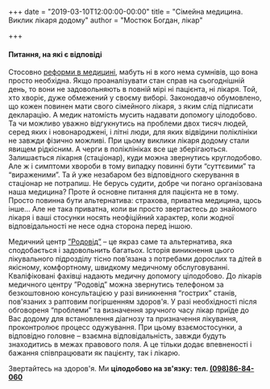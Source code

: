 +++
date = "2019-03-10T12:00:00-00:00"
title = "Сімейна медицина. Виклик лікаря додому"
author = "Мостюк Богдан, лікар"

+++

#### Питання, на які є відповіді
 
Стосовно [реформи в медицині](https://health.decentralization.gov.ua/infoblocks/about-reform), мабуть ні в кого нема сумнівів, що вона просто необхідна. Якщо проаналізувати стан справ на сьогоднішній день, то вони не задовольняють в повній мірі ні пацієнта, ні лікаря. Той, хто хворіє, дуже обмежений у своєму виборі. Законодавчо обумовлено, що кожен повинен мати свого сімейного лікаря, з яким слід підписати декларацію. А медик натомість мусить надавати допомогу цілодобово. Та чи можливо уважно відгукнутись на проблеми двох тисяч людей, серед яких і новонароджені, і літні люди, для яких відвідини поліклініки не завжди фізично можливі. При цьому виклики лікаря додому стали явищем рідкісним. А черги в поліклініках все ще зберігаються. Залишається лікарня (стаціонар), куди можна звернутись круглодобово. Але ж і симптоми хвороби в тому випадку повинні бути “суттєвими” та “вираженими”. Та й уже незабаром без відповідного скерування в стаціонар не потрапиш. Не берусь судити, добре чи погано організована наша медицина? Проте й основне питання для пацієнта не в тому. Просто повинна бути альтернатива: страхова, приватна медицина, щось інше… Але не така приватна, коли ви просто звертаєтесь до знайомого лікаря і ваші стосунки носять неофіційний характер, коли жодної відповідальності не несе одна сторона перед іншою. 



Медичний центр [”Родовід”](https://www.facebook.com/rodovid.center/photos/a.410236529721921/416077192471188/?type=3&__xts__%5B0%5D=68.ARChgFJzMRZ421Iy7xD70CmDoavuIGuZU_Nwuh7p0fnOfZ-l6mDWeymK5kH3hE-Fgin2yJs-UrLqN0VAtefrfR-rdx_wGLrGLj4BALlFF0CfC2VvgJ8stjGxV_m3_dilBTwwnBmgw2ZNlO9r46uNOXHeqrF5-7-15R0PanxboyMP6PAXjB-NVuur9zeVKbH0XrDWePX6G9JJXg_RF6uDNZ85-G4XJKCxGLlm4ZG6gYpYBhn2x5UGtPzC-n6NMY8yyTIaIEjjBxBEeEC1fmSx1P27AMIhnKm3JiNyzLuYTLPkZSXy2nIZK_gH7ErqyPV86pIRez2t4bqrsLacGVhZ1dE&__tn__=-R) – це якраз саме та альтернатива, яка сподобається і задовольнить багатьох. Історія виникнення цього лікувального підрозділу тісно пов’язана з потребами дорослих та дітей в якісному, комфортному, швидкому медичному обслуговуванні. Кваліфіковані фахівці надають медичну допомогу цілодобово. До лікарів медичного центру ”Родовід” можна звернутись телефоном за безкоштовною консультацією у разі виникнення “гострих” станів, пов'язаних з раптовим погіршенням здоров'я. У разі необхідності після обговореня “проблеми” та визначення зручного часу лікар приїде до Вас додому для встановлення діагнозу та призначення лікування, проконтролює процесс одужування. При цьому взаємостосунки, а відповідно головне – взаємна відповідальність, завжди будуть знаходитись в межах правового поля. А це тільки додає впевненості і бажання співпрацювати як пацієнту, так і лікарю.

Звертайтесь на здоров'я. Ми **цілодобово на зв'язку: тел. [(098)86-84-060](tel:0988684060)**



